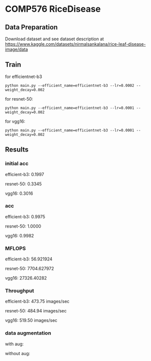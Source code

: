 # COMP576 RiceDisease

## Data Preparation

Download dataset and see dataset description at https://www.kaggle.com/datasets/nirmalsankalana/rice-leaf-disease-image/data

## Train

for efficientnet-b3

```
python main.py --efficient_name=efficientnet-b3 --lr=0.0002 --weight_decay=0.002
```

for resnet-50:

```
python main.py --efficient_name=efficientnet-b3 --lr=0.0001 --weight_decay=0.002
```

for vgg16:

```
python main.py --efficient_name=efficientnet-b3 --lr=0.0001 --weight_decay=0.002
```

## Results

### initial acc

efficient-b3: 0.1997

resnet-50: 0.3345

vgg16: 0.3016

### acc

efficient-b3: 0.9975

resnet-50: 1.0000

vgg16: 0.9982

### MFLOPS

efficient-b3: 56.921924

resnet-50: 7704.627972

vgg16: 27326.40282

### Throughput

efficient-b3: 473.75 images/sec

resnet-50: 484.94 images/sec

vgg16: 519.50 images/sec

### data augmentation

with aug: 

without aug: 